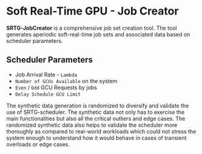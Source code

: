 # Soft Real-Time GPU - Job Creator

**SRTG-JobCreator** is a comprehensive job set creation tool. The tool generates aperiodic soft-real-time job sets and associated data based on scheduler parameters.

## Scheduler Parameters 
* Job Arrival Rate - `Lambda` 
* `Number of GCUs Available` on the system
* `Even` / `Odd` GCU Requests by jobs
* `Delay Schedule GCU Limit`

The synthetic data generation is randomized to diversify and validate the use of SRTG-scheduler. The synthetic data not only has to exercise the main functionalities but also all the critical outliers and edge cases. The randomized synthetic data also helps to validate the scheduler more thoroughly as compared to real-world workloads which could not stress the system enough to understand how it would behave in cases of transient overloads or edge cases.
